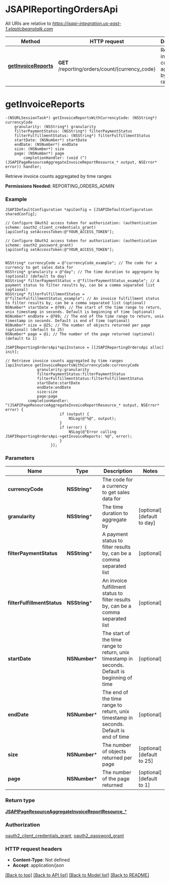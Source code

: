 # JSAPIReportingOrdersApi

All URIs are relative to *https://jsapi-integration.us-east-1.elasticbeanstalk.com*

Method | HTTP request | Description
------------- | ------------- | -------------
[**getInvoiceReports**](JSAPIReportingOrdersApi.md#getinvoicereports) | **GET** /reporting/orders/count/{currency_code} | Retrieve invoice counts aggregated by time ranges


# **getInvoiceReports**
```objc
-(NSURLSessionTask*) getInvoiceReportsWithCurrencyCode: (NSString*) currencyCode
    granularity: (NSString*) granularity
    filterPaymentStatus: (NSString*) filterPaymentStatus
    filterFulfillmentStatus: (NSString*) filterFulfillmentStatus
    startDate: (NSNumber*) startDate
    endDate: (NSNumber*) endDate
    size: (NSNumber*) size
    page: (NSNumber*) page
        completionHandler: (void (^)(JSAPIPageResourceAggregateInvoiceReportResource_* output, NSError* error)) handler;
```

Retrieve invoice counts aggregated by time ranges

<b>Permissions Needed:</b> REPORTING_ORDERS_ADMIN

### Example 
```objc
JSAPIDefaultConfiguration *apiConfig = [JSAPIDefaultConfiguration sharedConfig];

// Configure OAuth2 access token for authorization: (authentication scheme: oauth2_client_credentials_grant)
[apiConfig setAccessToken:@"YOUR_ACCESS_TOKEN"];

// Configure OAuth2 access token for authorization: (authentication scheme: oauth2_password_grant)
[apiConfig setAccessToken:@"YOUR_ACCESS_TOKEN"];


NSString* currencyCode = @"currencyCode_example"; // The code for a currency to get sales data for
NSString* granularity = @"day"; // The time duration to aggregate by (optional) (default to day)
NSString* filterPaymentStatus = @"filterPaymentStatus_example"; // A payment status to filter results by, can be a comma separated list (optional)
NSString* filterFulfillmentStatus = @"filterFulfillmentStatus_example"; // An invoice fulfillment status to filter results by, can be a comma separated list (optional)
NSNumber* startDate = @789; // The start of the time range to return, unix timestamp in seconds. Default is beginning of time (optional)
NSNumber* endDate = @789; // The end of the time range to return, unix timestamp in seconds. Default is end of time (optional)
NSNumber* size = @25; // The number of objects returned per page (optional) (default to 25)
NSNumber* page = @1; // The number of the page returned (optional) (default to 1)

JSAPIReportingOrdersApi*apiInstance = [[JSAPIReportingOrdersApi alloc] init];

// Retrieve invoice counts aggregated by time ranges
[apiInstance getInvoiceReportsWithCurrencyCode:currencyCode
              granularity:granularity
              filterPaymentStatus:filterPaymentStatus
              filterFulfillmentStatus:filterFulfillmentStatus
              startDate:startDate
              endDate:endDate
              size:size
              page:page
          completionHandler: ^(JSAPIPageResourceAggregateInvoiceReportResource_* output, NSError* error) {
                        if (output) {
                            NSLog(@"%@", output);
                        }
                        if (error) {
                            NSLog(@"Error calling JSAPIReportingOrdersApi->getInvoiceReports: %@", error);
                        }
                    }];
```

### Parameters

Name | Type | Description  | Notes
------------- | ------------- | ------------- | -------------
 **currencyCode** | **NSString***| The code for a currency to get sales data for | 
 **granularity** | **NSString***| The time duration to aggregate by | [optional] [default to day]
 **filterPaymentStatus** | **NSString***| A payment status to filter results by, can be a comma separated list | [optional] 
 **filterFulfillmentStatus** | **NSString***| An invoice fulfillment status to filter results by, can be a comma separated list | [optional] 
 **startDate** | **NSNumber***| The start of the time range to return, unix timestamp in seconds. Default is beginning of time | [optional] 
 **endDate** | **NSNumber***| The end of the time range to return, unix timestamp in seconds. Default is end of time | [optional] 
 **size** | **NSNumber***| The number of objects returned per page | [optional] [default to 25]
 **page** | **NSNumber***| The number of the page returned | [optional] [default to 1]

### Return type

[**JSAPIPageResourceAggregateInvoiceReportResource_***](JSAPIPageResourceAggregateInvoiceReportResource_.md)

### Authorization

[oauth2_client_credentials_grant](../README.md#oauth2_client_credentials_grant), [oauth2_password_grant](../README.md#oauth2_password_grant)

### HTTP request headers

 - **Content-Type**: Not defined
 - **Accept**: application/json

[[Back to top]](#) [[Back to API list]](../README.md#documentation-for-api-endpoints) [[Back to Model list]](../README.md#documentation-for-models) [[Back to README]](../README.md)


